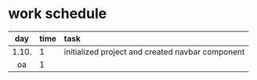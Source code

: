# work schedule

| day | time | task  |
| :----:|:-----| :-----|
| 1.10. | 1    | initialized project and created navbar component |
| oa   | 1   | | 
